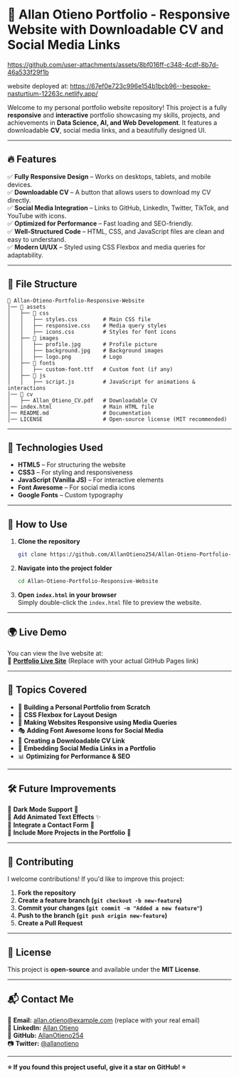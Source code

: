 # 🚀 Allan Otieno Portfolio - Responsive Website with Downloadable CV and Social Media Links


https://github.com/user-attachments/assets/8bf016ff-c348-4cdf-8b7d-46a533f29f1b


website deployed at: https://67ef0e723c996e154b1bcb96--bespoke-nasturtium-12263c.netlify.app/

Welcome to my personal portfolio website repository! This project is a fully **responsive** and **interactive** portfolio showcasing my skills, projects, and achievements in **Data Science, AI, and Web Development**. It features a downloadable **CV**, social media links, and a beautifully designed UI.

---

## 🔥 Features

✅ **Fully Responsive Design** – Works on desktops, tablets, and mobile devices.  
✅ **Downloadable CV** – A button that allows users to download my CV directly.  
✅ **Social Media Integration** – Links to GitHub, LinkedIn, Twitter, TikTok, and YouTube with icons.  
✅ **Optimized for Performance** – Fast loading and SEO-friendly.  
✅ **Well-Structured Code** – HTML, CSS, and JavaScript files are clean and easy to understand.  
✅ **Modern UI/UX** – Styled using CSS Flexbox and media queries for adaptability.  

---

## 📂 File Structure

```
📁 Allan-Otieno-Portfolio-Responsive-Website
│── 📁 assets
│   ├── 📁 css
│   │   ├── styles.css        # Main CSS file
│   │   ├── responsive.css    # Media query styles
│   │   ├── icons.css         # Styles for font icons
│   ├── 📁 images
│   │   ├── profile.jpg       # Profile picture
│   │   ├── background.jpg    # Background images
│   │   ├── logo.png          # Logo
│   ├── 📁 fonts
│   │   ├── custom-font.ttf   # Custom font (if any)
│   ├── 📁 js
│   │   ├── script.js         # JavaScript for animations & interactions
│── 📁 cv
│   ├── Allan_Otieno_CV.pdf   # Downloadable CV
│── index.html                # Main HTML file
│── README.md                 # Documentation
│── LICENSE                   # Open-source license (MIT recommended)
```

---

## 🎨 Technologies Used

- **HTML5** – For structuring the website  
- **CSS3** – For styling and responsiveness  
- **JavaScript (Vanilla JS)** – For interactive elements  
- **Font Awesome** – For social media icons  
- **Google Fonts** – Custom typography  

---

## 📜 How to Use

1. **Clone the repository**  
   ```sh
   git clone https://github.com/AllanOtieno254/Allan-Otieno-Portfolio-Responsive-Website-With-Downloadable-CV-And-Social-Media-Links.git
   ```
2. **Navigate into the project folder**  
   ```sh
   cd Allan-Otieno-Portfolio-Responsive-Website
   ```
3. **Open `index.html` in your browser**  
   Simply double-click the `index.html` file to preview the website.

---

## 🌍 Live Demo

You can view the live website at:  
🔗 **[Portfolio Live Site](https://allanotieno254.github.io/)** (Replace with your actual GitHub Pages link)

---

## 📌 Topics Covered

- 📄 **Building a Personal Portfolio from Scratch**  
- 🎨 **CSS Flexbox for Layout Design**  
- 📱 **Making Websites Responsive using Media Queries**  
- 🎭 **Adding Font Awesome Icons for Social Media**  
- 📜 **Creating a Downloadable CV Link**  
- 🔗 **Embedding Social Media Links in a Portfolio**  
- 📊 **Optimizing for Performance & SEO**  

---

## 🛠️ Future Improvements

🔹 **Dark Mode Support** 🌙  
🔹 **Add Animated Text Effects** ✨  
🔹 **Integrate a Contact Form** 📧  
🔹 **Include More Projects in the Portfolio** 📁  

---

## 🤝 Contributing

I welcome contributions! If you'd like to improve this project:

1. **Fork the repository**
2. **Create a feature branch (`git checkout -b new-feature`)**
3. **Commit your changes (`git commit -m "Added a new feature"`)**
4. **Push to the branch (`git push origin new-feature`)**
5. **Create a Pull Request**

---

## 📜 License

This project is **open-source** and available under the **MIT License**.

---

## 📬 Contact Me

📧 **Email:** allan.otieno@example.com (replace with your real email)  
💼 **LinkedIn:** [Allan Otieno](https://linkedin.com/in/allan-otieno)  
🐙 **GitHub:** [AllanOtieno254](https://github.com/AllanOtieno254)  
📷 **Twitter:** [@allanotieno](https://twitter.com/allanotieno)  

---

**⭐ If you found this project useful, give it a star on GitHub! ⭐**

